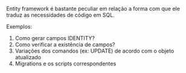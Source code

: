 Entity framework é bastante peculiar em relação a forma com que ele traduz as necessidades de código em SQL. 

Exemplos: 
1. Como gerar campos IDENTITY?
2. Como verificar a existência de campos?
3. Variações dos comandos (ex: UPDATE) de acordo com o objeto atualizado
4. Migrations e os scripts correspondentes
